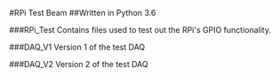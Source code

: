 #RPi Test Beam
##Written in Python 3.6

###RPi_Test
Contains files used to test out the RPi's GPIO functionality.

###DAQ_V1
Version 1 of the test DAQ

###DAQ_V2
Version 2 of the test DAQ
